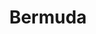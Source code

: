 ---
title:      "Bermuda"
post_path:  2016-09-17-bermuda
lat:				32.3192794
lon:				-64.8364401
date_start:	2017_09_17
date_end:		2017_09_20
---